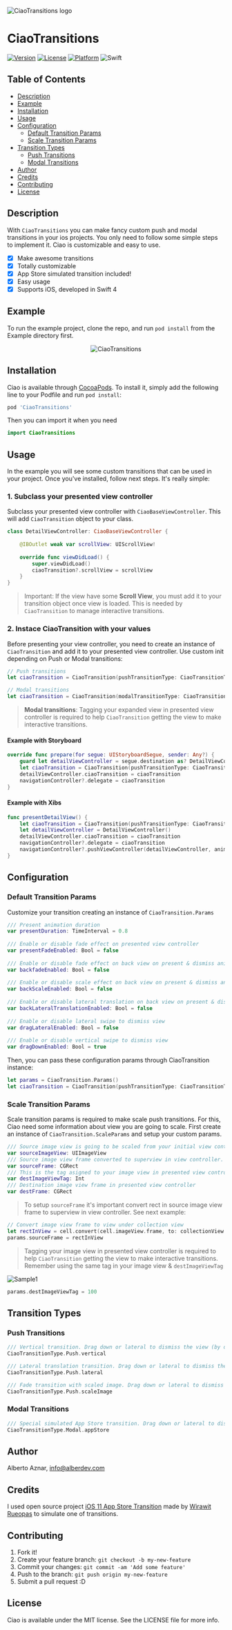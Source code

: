 ![CiaoTransitions logo](https://raw.githubusercontent.com/alberdev/CiaoTransitions/master/Images/header_Ciao.png)

# CiaoTransitions

[![Version](https://img.shields.io/cocoapods/v/CiaoTransitions.svg?style=flat&colorB=2EC9DD)](https://cocoapods.org/pods/CiaoTransitions)
[![License](https://img.shields.io/cocoapods/l/CiaoTransitions.svg?style=flat)](https://cocoapods.org/pods/CiaoTransitions)
[![Platform](https://img.shields.io/cocoapods/p/CiaoTransitions.svg?style=flat)](https://cocoapods.org/pods/CiaoTransitions)
![Swift](https://img.shields.io/badge/%20in-swift%204.2-orange.svg?style=flat&colorB=2EC9DD)


## Table of Contents

- [Description](#description)
- [Example](#example)
- [Installation](#installation)
- [Usage](#usage)
- [Configuration](#configuration)
	- [Default Transition Params](#defaulttransitionparams)
	- [Scale Transition Params](#scaletransitionparams)
- [Transition Types](#transitiontypes)
	- [Push Transitions](#pushtransitions)
	- [Modal Transitions](#modaltransitions)
- [Author](#author)
- [Credits](#credits)
- [Contributing](#contributing)
- [License](#license)

## Description

With `CiaoTransitions` you can make fancy custom push and modal transitions in your ios projects. You only need to follow some simple steps to implement it. Ciao is customizable and easy to use.

- [x] Make awesome transitions
- [x] Totally customizable
- [x] App Store simulated transition included!
- [x] Easy usage
- [x] Supports iOS, developed in Swift 4

## Example

To run the example project, clone the repo, and run `pod install` from the Example directory first.

<p align="center" >
<img src="https://raw.githubusercontent.com/alberdev/CiaoTransitions/master/Images/video_ciao.gif" alt="CiaoTransitions" title="CiaoTransitions demo">
</p>

## Installation

Ciao is available through [CocoaPods](https://cocoapods.org). To install
it, simply add the following line to your Podfile and run `pod install`:

```ruby
pod 'CiaoTransitions'
```

Then you can import it when you need

```swift
import CiaoTransitions
```

## Usage

In the example you will see some custom transitions that can be used in your project. Once you've installed, follow next steps. It's really simple:

### 1. Subclass your presented view controller

Subclass your presented view controller with `CiaoBaseViewController`. This will add `CiaoTransition` object to your class. 

```swift
class DetailViewController: CiaoBaseViewController {
    
    @IBOutlet weak var scrollView: UIScrollView!
    
    override func viewDidLoad() {
        super.viewDidLoad()
        ciaoTransition?.scrollView = scrollView
    }
}
```

> Important: If the view have some **Scroll View**, you must add it to your transition object once view is loaded. This is needed by `CiaoTransition` to manage interactive transitions.

### 2. Instace CiaoTransition with your values

Before presenting your view controller, you need to create an instance of `CiaoTransition` and add it to your presented view controller. Use custom init depending on Push or Modal transitions:

```swift
// Push transitions
let ciaoTransition = CiaoTransition(pushTransitionType: CiaoTransitionType.Push.pushLateral)

// Modal transitions
let ciaoTransition = CiaoTransition(modalTransitionType: CiaoTransitionType.Modal.appStore, toViewTag: 100)
```
>**Modal transitions**: Tagging your expanded view in presented view controller is required to help `CiaoTransition` getting the view to make interactive transitions.

#### Example with Storyboard

```swift
override func prepare(for segue: UIStoryboardSegue, sender: Any?) {
    guard let detailViewController = segue.destination as? DetailViewController else { return }
    let ciaoTransition = CiaoTransition(pushTransitionType: CiaoTransitionType.Push.pushLateral)
    detailViewController.ciaoTransition = ciaoTransition
    navigationController?.delegate = ciaoTransition
}
```

#### Example with Xibs
```swift
func presentDetailView() {
	let ciaoTransition = CiaoTransition(pushTransitionType: CiaoTransitionType.Push.pushLateral)
	let detailViewController = DetailViewController()
	detailViewController.ciaoTransition = ciaoTransition
	navigationController?.delegate = ciaoTransition
	navigationController?.pushViewController(detailViewController, animated: true)
}
```
## Configuration

### Default Transition Params
Customize your transition creating an instance of `CiaoTransition.Params`

```swift
/// Present animation duration
var presentDuration: TimeInterval = 0.8
    
/// Enable or disable fade effect on presented view controller
var presentFadeEnabled: Bool = false
    
/// Enable or disable fade effect on back view on present & dismiss animation
var backfadeEnabled: Bool = false
    
/// Enable or disable scale effect on back view on present & dismiss animation
var backScaleEnabled: Bool = false
    
/// Enable or disable lateral translation on back view on present & dismiss animation
var backLateralTranslationEnabled: Bool = false
    
/// Enable or disable lateral swipe to dismiss view
var dragLateralEnabled: Bool = false
    
/// Enable or disable vertical swipe to dismiss view
var dragDownEnabled: Bool = true
```

Then, you can pass these configuration params through CiaoTransition instance:

```swift
let params = CiaoTransition.Params()
let ciaoTransition = CiaoTransition(pushTransitionType: CiaoTransitionType.Push.pushLateral, params: params)
```

### Scale Transition Params
Scale transition params is required to make scale push transitions. For this, Ciao need some information about view you are going to scale. First create an instance of `CiaoTransition.ScaleParams` and setup your custom params.

```swift
/// Source image view is going to be scaled from your initial view controller
var sourceImageView: UIImageView
/// Source image view frame converted to superview in view controller.
var sourceFrame: CGRect
/// This is the tag asigned to your image view in presented view controller
var destImageViewTag: Int
/// Destination image view frame in presented view controller
var destFrame: CGRect
```
>To setup `sourceFrame` it's important convert rect in source image view frame to superview in view controller. See next example:

```swift
// Convert image view frame to view under collection view
let rectInView = cell.convert(cell.imageView.frame, to: collectionView.superview)
params.sourceFrame = rectInView
```
>Tagging your image view in presented view controller is required to help `CiaoTransition` getting the view to make interactive transitions. Remember using the same tag in your image view & `destImageViewTag`

![Sample1](https://raw.githubusercontent.com/alberdev/CiaoTransitions/master/Images/sample_screenshot1.png)

```swift
params.destImageViewTag = 100
```


## Transition Types

### Push Transitions

```swift
/// Vertical transition. Drag down or lateral to dismiss the view (by default).
CiaoTransitionType.Push.vertical

/// Lateral translation transition. Drag down or lateral to dismiss the view (by default).
CiaoTransitionType.Push.lateral

/// Fade transition with scaled image. Drag down or lateral to dismiss the view (by default).
CiaoTransitionType.Push.scaleImage
```


### Modal Transitions

```swift
/// Special simulated App Store transition. Drag down or lateral to dismiss the view (by default).
CiaoTransitionType.Modal.appStore
```

## Author

Alberto Aznar, info@alberdev.com

## Credits

I used open source project [iOS 11 App Store Transition](https://github.com/aunnnn/AppStoreiOS11InteractiveTransition) made by [Wirawit Rueopas](https://github.com/aunnnn) to simulate one of transitions.

## Contributing

1. Fork it!
2. Create your feature branch: `git checkout -b my-new-feature`
3. Commit your changes: `git commit -am 'Add some feature'`
4. Push to the branch: `git push origin my-new-feature`
5. Submit a pull request :D

## License

Ciao is available under the MIT license. See the LICENSE file for more info.
